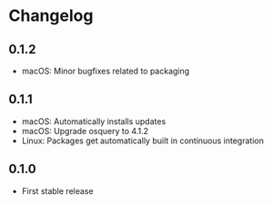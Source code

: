 # Changelog

## 0.1.2

* macOS: Minor bugfixes related to packaging

## 0.1.1

* macOS: Automatically installs updates
* macOS: Upgrade osquery to 4.1.2
* Linux: Packages get automatically built in continuous integration

## 0.1.0

* First stable release
